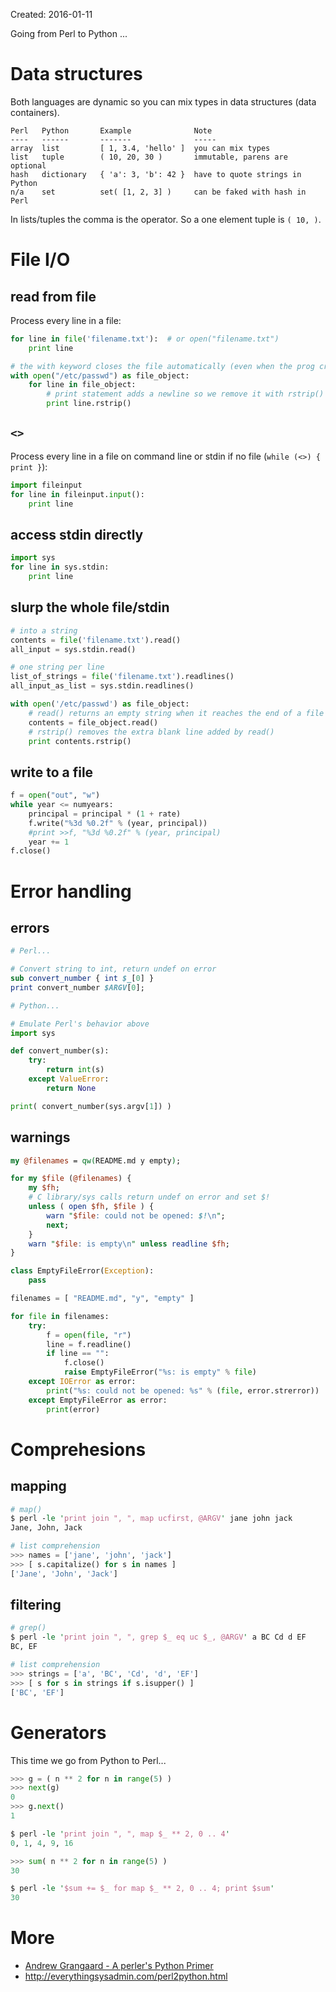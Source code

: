 Created: 2016-01-11

Going from Perl to Python ...

# Data structures

Both languages are dynamic so you can mix types in data structures (data
containers).

```
Perl   Python       Example              Note
----   ------       -------              -----
array  list         [ 1, 3.4, 'hello' ]  you can mix types
list   tuple        ( 10, 20, 30 )       immutable, parens are optional
hash   dictionary   { 'a': 3, 'b': 42 }  have to quote strings in Python
n/a    set          set( [1, 2, 3] )     can be faked with hash in Perl
```

In lists/tuples the comma is the operator. So a one element tuple is `( 10, )`.

# File I/O

## read from file

Process every line in a file:

```python
for line in file('filename.txt'):  # or open("filename.txt")
    print line

# the with keyword closes the file automatically (even when the prog crashes)
with open("/etc/passwd") as file_object:
    for line in file_object:
        # print statement adds a newline so we remove it with rstrip()
        print line.rstrip()
```

## `<>`

Process every line in a file on command line or stdin if no file (`while (<>) { print }`):

```python
import fileinput
for line in fileinput.input():
    print line
```

## access stdin directly

```python
import sys
for line in sys.stdin:
    print line
```

## slurp the whole file/stdin

```python
# into a string
contents = file('filename.txt').read()
all_input = sys.stdin.read()

# one string per line
list_of_strings = file('filename.txt').readlines()
all_input_as_list = sys.stdin.readlines()

with open('/etc/passwd') as file_object:
    # read() returns an empty string when it reaches the end of a file
    contents = file_object.read()
    # rstrip() removes the extra blank line added by read()
    print contents.rstrip()
```

## write to a file

```python
f = open("out", "w")
while year <= numyears:
    principal = principal * (1 + rate)
    f.write("%3d %0.2f" % (year, principal))
    #print >>f, "%3d %0.2f" % (year, principal)
    year += 1
f.close()
```

# Error handling

## errors

```perl
# Perl...

# Convert string to int, return undef on error
sub convert_number { int $_[0] }
print convert_number $ARGV[0];
```

```python
# Python...

# Emulate Perl's behavior above
import sys

def convert_number(s):
    try:
        return int(s)
    except ValueError:
        return None

print( convert_number(sys.argv[1]) )
```

## warnings

```perl
my @filenames = qw(README.md y empty);

for my $file (@filenames) {
    my $fh;
    # C library/sys calls return undef on error and set $!
    unless ( open $fh, $file ) {
        warn "$file: could not be opened: $!\n";
        next;
    }
    warn "$file: is empty\n" unless readline $fh;
}
```

```python
class EmptyFileError(Exception):
    pass

filenames = [ "README.md", "y", "empty" ]

for file in filenames:
    try:
        f = open(file, "r")
        line = f.readline()
        if line == "":
            f.close()
            raise EmptyFileError("%s: is empty" % file)
    except IOError as error:
        print("%s: could not be opened: %s" % (file, error.strerror))
    except EmptyFileError as error:
        print(error)
```

# Comprehesions

## mapping

```perl
# map()
$ perl -le 'print join ", ", map ucfirst, @ARGV' jane john jack
Jane, John, Jack
```

```python
# list comprehension
>>> names = ['jane', 'john', 'jack']
>>> [ s.capitalize() for s in names ]
['Jane', 'John', 'Jack']
```

## filtering

```perl
# grep()
$ perl -le 'print join ", ", grep $_ eq uc $_, @ARGV' a BC Cd d EF
BC, EF
```

```python
# list comprehension
>>> strings = ['a', 'BC', 'Cd', 'd', 'EF']
>>> [ s for s in strings if s.isupper() ]
['BC', 'EF']
```

# Generators

This time we go from Python to Perl...

```python
>>> g = ( n ** 2 for n in range(5) )
>>> next(g)
0
>>> g.next()
1
```

```perl
$ perl -le 'print join ", ", map $_ ** 2, 0 .. 4'
0, 1, 4, 9, 16
```

```python
>>> sum( n ** 2 for n in range(5) )
30
```

```perl
$ perl -le '$sum += $_ for map $_ ** 2, 0 .. 4; print $sum'
30
```

# More

* [Andrew Grangaard - A perler's Python Primer](https://youtu.be/-tdI9RYjZNE)
* http://everythingsysadmin.com/perl2python.html

